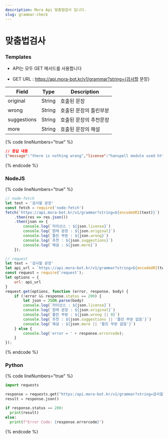 ```yaml
---
description: Mora Api 맞춤법검사 입니다.
slug: grammar-check
---
```


# 맞춤법검사

### Templates

* API는 모두 GET 메서드를 사용합니다

* GET URL : https://api.mora-bot.kr/v1/grammar?string={검사할 문장}

| Field | Type | Description |
| ------ | ------ | ------ |
| original | String | 호출된 문장 |
| wrong | String | 호출된 문장의 틀린부분 |
| suggestions | String | 호출된 문장의 추천문장 |
| more | String | 호출된 문장의 해설 |

{% code lineNumbers="true" %}
```json
// 응답 내용
{"message":"there is nothing wrong","license":"hanspell module used https://www.npmjs.com/package/hanspell","status":200,"original":"안녕하세요","errnum":0,"success":true}
```
{% endcode %}

### NodeJS

{% code lineNumbers="true" %}
```javascript
// node-fetch
let text = '검사할 문장'
const fetch = require('node-fetch')
fetch(`https://api.mora-bot.kr/v1/grammar?string=${encodeURI(text)}`)
    .then(res => res.json())
    .then(json => {
        console.log(`라이선스 : ${json.license}`)
        console.log(`원래 문장 : ${json.original}`)
        console.log(`틀린 부분 : ${json.wrong}`)
        console.log(`추천 : ${json.suggestions}`)
        console.log(`해설 : ${json.more}`)
    });

// request
let text = '검사할 문장'
let api_url = `https://api.mora-bot.kr/v1/grammar?string=${encodeURI(text)}`
const request = require('request');
let options = {
    url: api_url
}
request.get(options, function (error, response, body) {
    if (!error && response.status == 200) {
        let json = JSON.parse(body)
        console.log(`라이선스 : ${json.license}`)
        console.log(`원래 문장 : ${json.original}`)
        console.log(`틀린 부분 : ${json.wrong || 0}`)
        console.log(`추천 : ${json.suggestions || '틀린 부분 없음'}`)
        console.log(`해설 : ${json.more || '틀린 부분 없음'}`)
    } else {
        console.log('error = ' + response.errorcode);
    }
});
```
{% endcode %}

### Python

{% code lineNumbers="true" %}
```python
import requests

response = requests.get("https:/api.mora-bot.kr/v1/grammar?string=검사할문장")
result = response.json()

if response.status == 200:
  print(result)
else:
  print(f"Error Code: {response.errorcode}")
```
{% endcode %}
